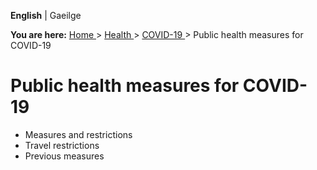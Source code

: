 **English** |  Gaeilge 

**You are here:** [ Home ](/en/) > [ Health ](/en/health/) > [ COVID-19
](/en/health/covid19/) > Public health measures for COVID-19

#  Public health measures for COVID-19

  * Measures and restrictions 
  * Travel restrictions 
  * Previous measures 
